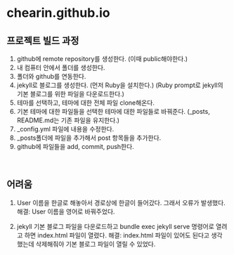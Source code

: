 # chearin.github.io
## 프로젝트 빌드 과정
1. github에 remote repository를 생성한다.
(이때 public해야한다.)
2. 내 컴퓨터 안에서 폴더를 생성한다.
3. 폴더와 github를 연동한다.
4. jekyll로 블로그를 생성한다.
(먼저 Ruby을 설치한다.)
(Ruby prompt로 jekyll의 기본 블로그를 위한 파일을 다운로드한다.)
5. 테마를 선택하고, 테마에 대한 전체 파일 clone해온다.
6. 기본 테마에 대한 파일들을 선택한 테마에 대한 파일들로 바꿔준다.
(_posts, README.md는 기존 파일을 유지한다.)
7. _config.yml 파일에 내용을 수정한다.
8. _posts폴더에 파일을 추가해서 post 항목들을 추가한다.
9. github에 파일들을 add, commit, push한다.
<br>

## 어려움
1. User 이름을 한글로 해놓아서 경로상에 한글이 들어갔다. 그래서 오류가 발생했다.
해결: User 이름을 영어로 바꿔주었다.

2. jekyll 기본 블로그 파일을 다운로드하고 bundle exec jekyll serve 명령어로 열려고 하면 index.html 파일이 열렸다.
해결: index.html 파일이 있어도 된다고 생각했는데 삭제해줘야 기본 블로그 파일이 열릴 수 있었다.
